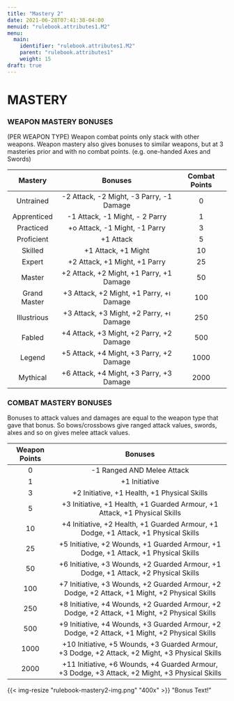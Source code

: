 ```yaml
---
title: "Mastery 2"
date: 2021-06-28T07:41:38-04:00
menuid: "rulebook.attributes1.M2"
menu:
  main:
    identifier: "rulebook.attributes1.M2"
    parent: "rulebook.attributes1"
    weight: 15
draft: true
---
```


# MASTERY

### WEAPON MASTERY BONUSES
(PER WEAPON TYPE)
Weapon combat points only stack with other weapons. Weapon mastery also gives
bonuses to similar weapons, but at 3 masteries prior and with no combat points.
(e.g. one-handed Axes and Swords)

| Mastery       | Bonuses                                   | Combat Points    |
|:-------------:|:-----------------------------------------:|:----------------:|
| Untrained     | -2 Attack, -2 Might, -3 Parry, -1 Damage  | 0                |
| Apprenticed   | -1 Attack, -1 Might, - 2 Parry            | 1                |
| Practiced     | +o Attack, -1 Might, -1 Parry             | 3                |
| Proficient    | +1 Attack                                 | 5                |
| Skilled       | +1 Attack, +1 Might                       | 10               |
| Expert        | +2 Attack, +1 Might, +1 Parry             | 25               |
| Master        | +2 Attack, +2 Might, +1 Parry, +1 Damage  | 50               |
| Grand Master  | +3 Attack, +2 Might, +1 Parry, +ı Damage  | 100              |
| Illustrious   | +3 Attack, +3 Might, +2 Parry, +ı Damage  | 250              |
| Fabled        | +4 Attack, +3 Might, +2 Parry, +2 Damage  | 500              |
| Legend        | +5 Attack, +4 Might, +3 Parry, +2 Damage  | 1000             |
| Mythical      | +6 Attack, +4 Might, +3 Parry, +3 Damage  | 2000             |

### COMBAT MASTERY BONUSES
Bonuses to attack values and damages are equal to the weapon type that gave that
bonus. So bows/crossbows give ranged attack values, swords, alxes and so on gives
melee attack values.

| Weapon Points | Bonuses                                                                                         |
|:-------------:|:-----------------------------------------------------------------------------------------------:|
| 0             | -1 Ranged AND Melee Attack                                                                      |
| 1             | +1 Initiative                                                                                   |
| 3             | +2 Initiative, +1 Health, +1 Physical Skills                                                    |
| 5             | +3 Initiative, +1 Health, +1 Guarded Armour, +1 Attack, +1 Physical Skills                      |
| 10            | +4 Initiative, +2 Health, +1 Guarded Armour, +1 Dodge, +1 Attack, +1 Physical Skills            |
| 25            | +5 Initiative, +2 Wounds, +1 Guarded Armour, +1 Dodge, +1 Attack, +1 Physical Skills            |
| 50            | +6 Initiative, +3 Wounds, +2 Guarded Armour, +1 Dodge, +1 Attack, +2 Physical Skills            |
| 100           | +7 Initiative, +3 Wounds, +2 Guarded Armour, +2 Dodge, +2 Attack, +1 Might, +2 Physical Skills  |
| 250           | +8 Initiative, +4 Wounds, +2 Guarded Armour, +2 Dodge, +2 Attack, +1 Might, +2 Physical Skills  |
| 500           | +9 Initiative, +4 Wounds, +3 Guarded Armour, +2 Dodge, +2 Attack, +1 Might, +2 Physical Skills  |
| 1000          | +10 Initiative, +5 Wounds, +3 Guarded Armour, +3 Dodge, +2 Attack, +2 Might, +3 Physical Skills |
| 2000          | +11 Initiative, +6 Wounds, +4 Guarded Armour, +3 Dodge, +3 Attack, +2 Might, +3 Physical Skills |

{{< img-resize "rulebook-mastery2-img.png" "400x" >}}
"Bonus Text!”

